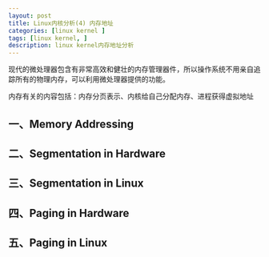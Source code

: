 ```yaml
---
layout: post
title: Linux内核分析(4) 内存地址
categories: [linux kernel ]
tags: [linux kernel, ]
description: linux kernel内存地址分析
---
```


现代的微处理器包含有非常高效和健壮的内存管理器件，所以操作系统不用亲自追踪所有的物理内存，可以利用微处理器提供的功能。

内存有关的内容包括：内存分页表示、内核给自己分配内存、进程获得虚拟地址

## 一、Memory Addressing

## 二、Segmentation in Hardware

## 三、Segmentation in Linux

## 四、Paging in Hardware

## 五、Paging in Linux
